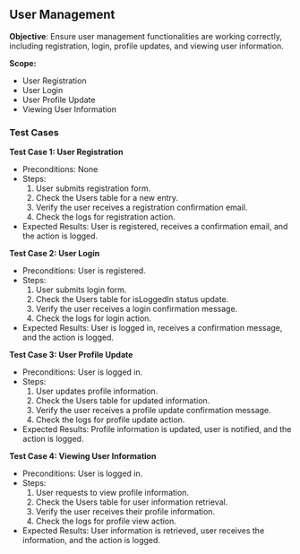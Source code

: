 ## User Management

**Objective**: Ensure user management functionalities are working correctly, including registration, login, profile updates, and viewing user information.

**Scope:**

- User Registration
- User Login
- User Profile Update
- Viewing User Information

### Test Cases

**Test Case 1: User Registration**

- Preconditions: None
- Steps:
  1. User submits registration form.
  2. Check the Users table for a new entry.
  3. Verify the user receives a registration confirmation email.
  4. Check the logs for registration action.
- Expected Results: User is registered, receives a confirmation email, and the action is logged.

**Test Case 2: User Login**

- Preconditions: User is registered.
- Steps:
  1. User submits login form.
  2. Check the Users table for isLoggedIn status update.
  3. Verify the user receives a login confirmation message.
  4. Check the logs for login action.
- Expected Results: User is logged in, receives a confirmation message, and the action is logged.

**Test Case 3: User Profile Update**

- Preconditions: User is logged in.
- Steps:
  1. User updates profile information.
  2. Check the Users table for updated information.
  3. Verify the user receives a profile update confirmation message.
  4. Check the logs for profile update action.
- Expected Results: Profile information is updated, user is notified, and the action is logged.

**Test Case 4: Viewing User Information**

- Preconditions: User is logged in.
- Steps:
  1. User requests to view profile information.
  2. Check the Users table for user information retrieval.
  3. Verify the user receives their profile information.
  4. Check the logs for profile view action.
- Expected Results: User information is retrieved, user receives the information, and the action is logged.
